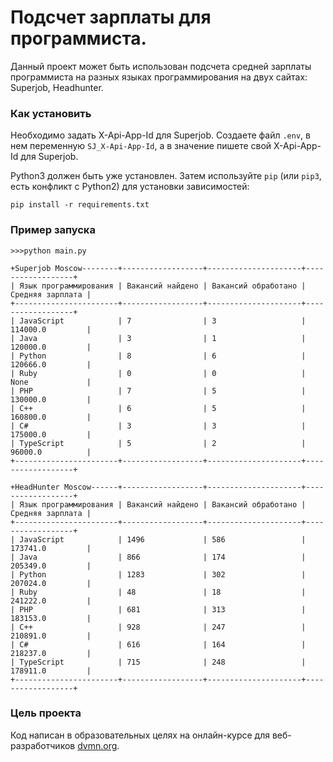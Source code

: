 # Подсчет зарплаты для программиста.

Данный проект может быть использован подсчета средней зарплаты программиста на разных языках программирования на двух сайтах: Superjob, Headhunter.

### Как установить

Необходимо задать X-Api-App-Id для Superjob. Создаете файл `.env`, в нем переменную `SJ_X-Api-App-Id`, а в значение пишете свой X-Api-App-Id для Superjob.

Python3 должен быть уже установлен. 
Затем используйте `pip` (или `pip3`, есть конфликт с Python2) для установки зависимостей:
```
pip install -r requirements.txt
```

### Пример запуска

```
>>>python main.py

+Superjob Moscow--------+------------------+---------------------+------------------+
| Язык программирования | Вакансий найдено | Вакансий обработано | Средняя зарплата |
+-----------------------+------------------+---------------------+------------------+
| JavaScript            | 7                | 3                   | 114000.0         |
| Java                  | 3                | 1                   | 120000.0         |
| Python                | 8                | 6                   | 120666.0         |
| Ruby                  | 0                | 0                   | None             |
| PHP                   | 7                | 5                   | 130000.0         |
| C++                   | 6                | 5                   | 160800.0         |
| C#                    | 3                | 3                   | 175000.0         |
| TypeScript            | 5                | 2                   | 96000.0          |
+-----------------------+------------------+---------------------+------------------+

+HeadHunter Moscow------+------------------+---------------------+------------------+
| Язык программирования | Вакансий найдено | Вакансий обработано | Средняя зарплата |
+-----------------------+------------------+---------------------+------------------+
| JavaScript            | 1496             | 586                 | 173741.0         |
| Java                  | 866              | 174                 | 205349.0         |
| Python                | 1283             | 302                 | 207024.0         |
| Ruby                  | 48               | 18                  | 241222.0         |
| PHP                   | 681              | 313                 | 183153.0         |
| C++                   | 928              | 247                 | 210891.0         |
| C#                    | 616              | 164                 | 218237.0         |
| TypeScript            | 715              | 248                 | 178911.0         |
+-----------------------+------------------+---------------------+------------------+
```

### Цель проекта

Код написан в образовательных целях на онлайн-курсе для веб-разработчиков [dvmn.org](https://dvmn.org/).